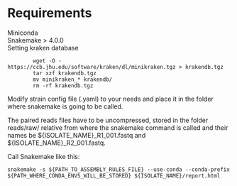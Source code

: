 # Requirements
Miniconda  
Snakemake > 4.0.0  
Setting kraken database  
```
        wget -O - https://ccb.jhu.edu/software/kraken/dl/minikraken.tgz > krakendb.tgz
        tar xzf krakendb.tgz
        mv minikraken_* krakendb/
        rm -rf krakendb.tgz
```

Modify strain config file (.yaml) to your needs and place it in the folder where snakemake is going to be called.

The paired reads files have to be uncompressed, stored in the folder reads/raw/ relative from where the snakemake command is called and their names be ${ISOLATE_NAME}_R1_001.fastq and ${ISOLATE_NAME}_R2_001.fastq.  

Call Snakemake like this:
```
snakemake -s ${PATH_TO_ASSEMBLY_RULES_FILE} --use-conda --conda-prefix ${PATH_WHERE_CONDA_ENVS_WILL_BE_STORED} ${ISOLATE_NAME}/report.html
```

